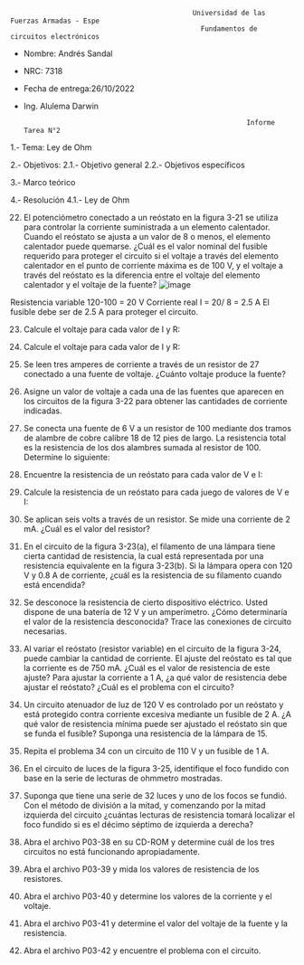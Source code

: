                                                  Universidad de las Fuerzas Armadas - Espe
                                                   Fundamentos de circuitos electrónicos 
- Nombre: Andrés Sandal
- NRC: 7318
- Fecha de entrega:26/10/2022
- Ing. Alulema Darwin

                                                             Informe Tarea N°2
1.- Tema: Ley de Ohm

2.- Objetivos: 
   2.1.- Objetivo general
   2.2.- Objetivos específicos

3.- Marco teórico


4.- Resolución
   4.1.- Ley de Ohm

22. El potenciómetro conectado a un reóstato en la figura 3-21 se utiliza para controlar la corriente suministrada a un elemento calentador. Cuando el reóstato se ajusta a un valor de 8  o menos, el elemento calentador puede quemarse. ¿Cuál es el valor nominal del fusible requerido para proteger el circuito si el voltaje a través del elemento calentador en el punto de corriente máxima es de 100 V, y el voltaje a través del reóstato es la diferencia entre el voltaje del elemento calentador y el voltaje de la fuente?
![image](https://user-images.githubusercontent.com/105684550/170414181-373994bd-adb0-4402-b4e7-e70b1afd6564.png)

Resistencia variable 120-100 = 20 V
Corriente real I = 20/ 8 = 2.5 A
El fusible debe ser de 2.5 A para proteger el circuito.

23. Calcule el voltaje para cada valor de I y R:

24. Calcule el voltaje para cada valor de I y R:

25. Se leen tres amperes de corriente a través de un resistor de 27  conectado a una fuente de voltaje. ¿Cuánto voltaje produce la fuente?

26. Asigne un valor de voltaje a cada una de las fuentes que aparecen en los circuitos de la figura 3-22 para obtener las cantidades de corriente indicadas.

27. Se conecta una fuente de 6 V a un resistor de 100  mediante dos tramos de alambre de cobre calibre 18 de 12 pies de largo. La resistencia total es la resistencia de los dos alambres sumada al resistor de 100. Determine lo siguiente:

28. Encuentre la resistencia de un reóstato para cada valor de V e I:

29. Calcule la resistencia de un reóstato para cada juego de valores de V e I:

30. Se aplican seis volts a través de un resistor. Se mide una corriente de 2 mA. ¿Cuál es el valor del resistor?

31. En el circuito de la figura 3-23(a), el filamento de una lámpara tiene cierta cantidad de resistencia, la cual está representada por una resistencia equivalente en la figura 3-23(b). Si la lámpara opera con 120 V y 0.8 A de corriente, ¿cuál es la resistencia de su filamento cuando está encendida?

32. Se desconoce la resistencia de cierto dispositivo eléctrico. Usted dispone de una batería de 12 V y un
amperímetro. ¿Cómo determinaría el valor de la resistencia desconocida? Trace las conexiones de circuito necesarias.

33. Al variar el reóstato (resistor variable) en el circuito de la figura 3-24, puede cambiar la cantidad de corriente. El ajuste del reóstato es tal que la corriente es de 750 mA. ¿Cuál es el valor de resistencia de
este ajuste? Para ajustar la corriente a 1 A, ¿a qué valor de resistencia debe ajustar el reóstato? ¿Cuál
es el problema con el circuito?

34. Un circuito atenuador de luz de 120 V es controlado por un reóstato y está protegido contra corriente
excesiva mediante un fusible de 2 A. ¿A qué valor de resistencia mínima puede ser ajustado el reóstato sin que se funda el fusible? Suponga una resistencia de la lámpara de 15.

35. Repita el problema 34 con un circuito de 110 V y un fusible de 1 A.

36. En el circuito de luces de la figura 3-25, identifique el foco fundido con base en la serie de lecturas de
ohmmetro mostradas.

37. Suponga que tiene una serie de 32 luces y uno de los focos se fundió. Con el método de división a la mitad, y comenzando por la mitad izquierda del circuito ¿cuántas lecturas de resistencia tomará localizar el foco fundido si es el décimo séptimo de izquierda a derecha?

38. Abra el archivo P03-38 en su CD-ROM y determine cuál de los tres circuitos no está funcionando apropiadamente.

39. Abra el archivo P03-39 y mida los valores de resistencia de los resistores.

40. Abra el archivo P03-40 y determine los valores de la corriente y el voltaje.

41. Abra el archivo P03-41 y determine el valor del voltaje de la fuente y la resistencia.

42. Abra el archivo P03-42 y encuentre el problema con el circuito.
